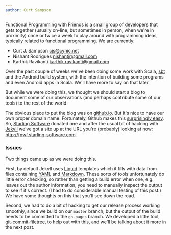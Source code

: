 ```yaml
---
author: Curt Sampson
---
```


Functional Programming with Friends is a small group of developers that
gets together (usually on-line, but sometimes in person, when we're in
proximity) once or twice a week to play around with programming ideas,
typically related to functional programming. We are currently:

* Curt J. Sampson <cjs@cynic.net>
* Nishant Rodrigues <nishantjr@gmail.com>
* Karthik Ravikanti <karthik.ravikanti@gmail.com>

Over the past couple of weeks we've been doing some work with Scala,
[sbt] and the Android build system, with the
intention of building some programs and even Android apps in Scala.  We'll
have more to say on that later.

But while we were doing this, we thought we should start a blog to
document some of our observations (and perhaps contribute some of
our tools) to the rest of the world.

The obvious place to put the blog was on [github.io]. But it's nice to
have our own proper domain name. Fortunately, Github makes this
[surprisingly easy][gh-custdom]. So, [Starling Software][ssoft] donated
one and after the usual bit of hacking with [Jekyll] we've got a site up
at the URL you're (probably) looking at now:
<http://fpwf.starling-software.com>.

### Issues

Two things came up as we were doing this.

First, by default Jekyll uses [Liquid] templates which it fills with
data from files containing [YAML] and [Markdown]. These sorts of tools
unfortunately do little error checking, so rather than getting a build
error when one, e.g., leaves out the author information, you need
to manually inspect the output to see if it's correct. (I had to do
considerable manual testing of this post.) We have some thoughts on this
that you'll see down the road.

Second, we had to do a bit of hacking to get our release process working
smoothly, since we build on our `master` branch, but the output of the
build needs to be committed to the `gh-pages` branch. We developed a
little tool, [git-commit-filetree], to help out with this, and we'll be
talking about it more in the next post.


[sbt]: http://www.scala-sbt.org/
[github.io]: https://help.github.com/categories/github-pages-basics/
[ssoft]: http://www.starling-software.com/
[gh-custdom]: https://help.github.com/articles/about-custom-domains-for-github-pages-sites
[Jekyll]: http://jekyllrb.com/
[Liquid]: https://github.com/Shopify/liquid/wiki
[YAML]: http://yaml.org
[Markdown]: https://daringfireball.net/projects/markdown/
[git-commit-filetree]: https://github.com/cjs-cynic-net/git-commit-filetree
